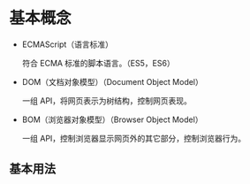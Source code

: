 # 基本概念

- ECMAScript（语言标准）

	符合 ECMA 标准的脚本语言。（ES5，ES6）

- DOM（文档对象模型）（Document Object Model）

	一组 API，将网页表示为树结构，控制网页表现。

- BOM（浏览器对象模型）（Browser Object Model）

	一组 API，控制浏览器显示网页外的其它部分，控制浏览器行为。



## 基本用法